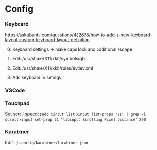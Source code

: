 # Config

### Keyboard

https://askubuntu.com/questions/482678/how-to-add-a-new-keyboard-layout-custom-keyboard-layout-definition

0. Keyboard settings -> make caps lock and additional escape

1. Edit:
/usr/share/X11/xkb/symbols/gb

2. Edit:
/usr/share/X11/xkb/rules/evdev.xml

3. Add keyboard in setings

### VSCode

### Touchpad

Set scroll speed:
`sudo xinput list`
`xinput list-props '21' | grep -i scroll`
`xinput set-prop 21 "libinput Scrolling Pixel Distance" 290`

### Karabiner

Edit `~/.config/karabiner/karabiner.json`
